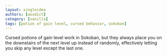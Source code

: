 ```yaml
---
layout: singleidea
authors: [aosdict]
category: [vanilla]
tags: [potion of gain level, cursed behavior, sokoban]
---
```

Cursed potions of gain level work in Sokoban, but they always place you on the downstairs of the next level up instead of randomly, effectively letting you skip any level except the last one.
